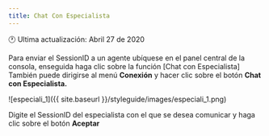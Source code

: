 ```yaml
---
title: Chat Con Especialista
---
```


🕐 Ultima actualización: Abril 27 de 2020


Para enviar el SessionID a un agente ubíquese en el panel central de la consola, enseguida haga clic sobre la función [Chat con Especialista] También puede dirigirse al menú **Conexión** y hacer clic sobre el botón **Chat con Especialista.**


![especiali_1]({{ site.baseurl }}/styleguide/images/especiali_1.png)


Digite el SessionID del especialista con el que se desea comunicar y haga clic sobre el botón **Aceptar**